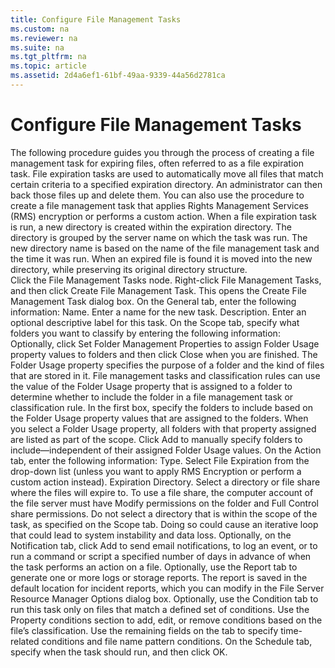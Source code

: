 ```yaml
---
title: Configure File Management Tasks
ms.custom: na
ms.reviewer: na
ms.suite: na
ms.tgt_pltfrm: na
ms.topic: article
ms.assetid: 2d4a6ef1-61bf-49aa-9339-44a56d2781ca
---
```

# Configure File Management Tasks
<?xml version="1.0" encoding="utf-8"?>
<developerConceptualDocument xmlns="http://ddue.schemas.microsoft.com/authoring/2003/5" xmlns:xlink="http://www.w3.org/1999/xlink" xmlns:xsi="http://www.w3.org/2001/XMLSchema-instance" xsi:schemaLocation="http://ddue.schemas.microsoft.com/authoring/2003/5 http://dduestorage.blob.core.windows.net/ddueschema/developer.xsd">
  <introduction>
    <para>The following procedure guides you through the process of creating a file management task for expiring files, often referred to as a file expiration task. File expiration tasks are used to automatically move all files that match certain criteria to a specified expiration directory. An administrator can then back those files up and delete them. You can also use the procedure to create a file management task that applies Rights Management Services (RMS) encryption or performs a custom action.</para>
    <para>When a file expiration task is run, a new directory is created within the expiration directory. The directory is grouped by the server name on which the task was run. The new directory name is based on the name of the file management task and the time it was run. When an expired file is found it is moved into the new directory, while preserving its original directory structure.</para>
  </introduction>
  <section>
    <content>
      <procedure>
        <title>To create a file management task</title>
        <steps class="ordered">
          <step>
            <content>
              <para>Click the <ui>File Management Tasks</ui> node.</para>
            </content>
          </step>
          <step>
            <content>
              <para>Right-click <ui>File Management Tasks</ui>, and then click <ui>Create File Management Task</ui>. This opens the <ui>Create File Management Task</ui> dialog box.</para>
            </content>
          </step>
          <step>
            <content>
              <para>On the <ui>General</ui> tab, enter the following information:</para>
              <list class="bullet">
                <listItem>
                  <para>
                    <ui>Name</ui>. Enter a name for the new task.</para>
                </listItem>
                <listItem>
                  <para>
                    <ui>Description</ui>. Enter an optional descriptive label for this task.</para>
                </listItem>
              </list>
            </content>
          </step>
          <step>
            <content>
              <para>On the <ui>Scope</ui> tab, specify what folders you want to classify by entering the following information:</para>
              <list class="bullet">
                <listItem>
                  <para>Optionally, click <ui>Set Folder Management Properties</ui> to assign Folder Usage property values to folders and then click <ui>Close</ui> when you are finished. The Folder Usage property specifies the purpose of a folder and the kind of files that are stored in it. File management tasks and classification rules can use the value of the Folder Usage property that is assigned to a folder to determine whether to include the folder in a file management task or classification rule.</para>
                </listItem>
                <listItem>
                  <para>In the first box, specify the folders to include based on the Folder Usage property values that are assigned to the folders. When you select a Folder Usage property, all folders with that property assigned are listed as part of the scope.</para>
                </listItem>
                <listItem>
                  <para>Click <ui>Add</ui> to manually specify folders to include—independent of their assigned Folder Usage values.</para>
                </listItem>
              </list>
            </content>
          </step>
          <step>
            <content>
              <para>On the <ui>Action</ui> tab, enter the following information:</para>
              <list class="bullet">
                <listItem>
                  <para>
                    <ui>Type</ui>. Select <ui>File Expiration</ui> from the drop-down list (unless you want to apply RMS Encryption or perform a custom action instead).</para>
                </listItem>
                <listItem>
                  <para>
                    <ui>Expiration Directory</ui>. Select a directory or file share where the files will expire to. To use a file share, the computer account of the file server must have <ui>Modify</ui> permissions on the folder and <ui>Full Control</ui> share permissions.</para>
                  <alert class="warning">
                    <para>Do not select a directory that is within the scope of the task, as specified on the <ui>Scope</ui> tab. Doing so could cause an iterative loop that could lead to system instability and data loss.</para>
                  </alert>
                </listItem>
              </list>
            </content>
          </step>
          <step>
            <content>
              <para>Optionally, on the <ui>Notification</ui> tab, click <ui>Add</ui> to send email notifications, to log an event, or to run a command or script a specified number of days in advance of when the task performs an action on a file.</para>
            </content>
          </step>
          <step>
            <content>
              <para>Optionally, use the <ui>Report</ui> tab to generate one or more logs or storage reports.</para>
              <alert class="note">
                <para>The report is saved in the default location for incident reports, which you can modify in the <ui>File Server Resource Manager Options</ui> dialog box.</para>
              </alert>
            </content>
          </step>
          <step>
            <content>
              <para>Optionally, use the <ui>Condition</ui> tab to run this task only on files that match a defined set of conditions. </para>
              <para>Use the <ui>Property conditions</ui> section to add, edit, or remove conditions based on the file’s classification. Use the remaining fields on the tab to specify time-related conditions and file name pattern conditions.</para>
            </content>
          </step>
          <step>
            <content>
              <para>On the <ui>Schedule</ui> tab, specify when the task should run, and then click <ui>OK</ui>.</para>
            </content>
          </step>
        </steps>
      </procedure>
    </content>
  </section>
  <relatedTopics />
</developerConceptualDocument>

